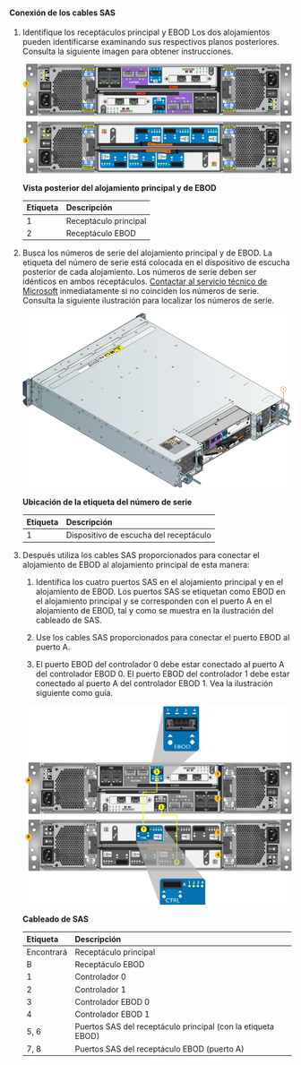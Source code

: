 <!--author=alkohli last changed:02/22/16-->

#### Conexión de los cables SAS

1. Identifique los receptáculos principal y EBOD Los dos alojamientos pueden identificarse examinando sus respectivos planos posteriores. Consulta la siguiente imagen para obtener instrucciones. 

    ![Plano posterior del alojamiento principal y de EBOD](./media/storsimple-sas-cable-8600/HCSBackplaneofprimaryandEBODenclosure.png)

    **Vista posterior del alojamiento principal y de EBOD**

    |Etiqueta|Descripción|
    |:----|:----------|
    |1|Receptáculo principal|
    |2|Receptáculo EBOD|

2. Busca los números de serie del alojamiento principal y de EBOD. La etiqueta del número de serie está colocada en el dispositivo de escucha posterior de cada alojamiento. Los números de serie deben ser idénticos en ambos receptáculos. [Contactar al servicio técnico de Microsoft](../articles/storsimple/storsimple-contact-microsoft-support.md) inmediatamente si no coinciden los números de serie. Consulta la siguiente ilustración para localizar los números de serie.

    ![Vista trasera del alojamiento que muestra el número de serie](./media/storsimple-sas-cable-8600/HCSRearviewofenclosureindicatinglocationofserialnumbersticker.png)

    **Ubicación de la etiqueta del número de serie**

    |Etiqueta|Descripción|
    |:----|:----------|
    |1|Dispositivo de escucha del receptáculo|

3. Después utiliza los cables SAS proporcionados para conectar el alojamiento de EBOD al alojamiento principal de esta manera:

    1. Identifica los cuatro puertos SAS en el alojamiento principal y en el alojamiento de EBOD. Los puertos SAS se etiquetan como EBOD en el alojamiento principal y se corresponden con el puerto A en el alojamiento de EBOD, tal y como se muestra en la ilustración del cableado de SAS.

    2. Use los cables SAS proporcionados para conectar el puerto EBOD al puerto A.

    3. El puerto EBOD del controlador 0 debe estar conectado al puerto A del controlador EBOD 0. El puerto EBOD del controlador 1 debe estar conectado al puerto A del controlador EBOD 1. Vea la ilustración siguiente como guía.
																	
     ![Cableado SAS para tu dispositivo](./media/storsimple-sas-cable-8600/HCSSAScablingforyourdevice.png)

     **Cableado de SAS**

    |Etiqueta|Descripción|
    |:----|:----------|
    |Encontrará|Receptáculo principal|
    |B|Receptáculo EBOD|
    |1|Controlador 0|
    |2|Controlador 1|
    |3|Controlador EBOD 0|
    |4|Controlador EBOD 1|
    |5, 6|Puertos SAS del receptáculo principal (con la etiqueta EBOD)|
    |7, 8|Puertos SAS del receptáculo EBOD (puerto A)|

<!---HONumber=AcomDC_0224_2016-->